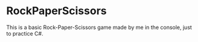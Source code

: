 # RockPaperScissors
This is a basic Rock-Paper-Scissors game made by me in the console, just to practice C#.